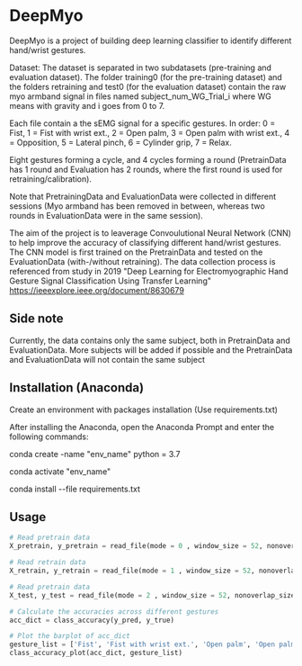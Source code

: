 # DeepMyo

DeepMyo is a project of building deep learning classifier to identify different hand/wrist gestures.

Dataset: The dataset is separated in two subdatasets (pre-training and evaluation dataset). The folder training0 (for the pre-training dataset) and the folders retraining and test0 (for the evaluation dataset) contain the raw myo armband signal in files named subject_num_WG_Trial_i where WG means with gravity and i goes from 0 to 7. 

Each file contain a the sEMG signal for a specific gestures. In order: 0 = Fist, 1 = Fist with wrist ext., 2 = Open palm, 3 = Open palm with wrist ext., 4 = Opposition, 5 = Lateral pinch, 6 = Cylinder grip, 7 = Relax. 

Eight gestures forming a cycle, and 4 cycles forming a round (PretrainData has 1 round and Evaluation has 2 rounds, where the first round is used for retraining/calibration). 

Note that PretrainingData and EvaluationData were collected in different sessions (Myo armband has been removed in between, whereas two rounds in EvaluationData were in the same session).


The aim of the project is to leaverage Convoulutional Neural Network (CNN) to help improve the accuracy of classifying different hand/wrist gestures. The CNN model is first trained on the PretrainData and tested on the EvaluationData (with-/without retraining). 
The data collection process is referenced from study in 2019 "Deep Learning for Electromyographic Hand Gesture Signal Classification Using Transfer Learning" https://ieeexplore.ieee.org/document/8630679


## Side note
Currently, the data contains only the same subject, both in PretrainData and EvaluationData. More subjects will be added if possible and the PretrainData and EvaluationData will not contain the same subject

## Installation (Anaconda)

Create an environment with packages installation (Use requirements.txt)

After installing the Anaconda, open the Anaconda Prompt and enter the following commands:

conda create -name "env_name" python = 3.7 

conda activate "env_name"

conda install --file requirements.txt

## Usage

```python
# Read pretrain data
X_pretrain, y_pretrain = read_file(mode = 0 , window_size = 52, nonoverlap_size = 5)

# Read retrain data
X_retrain, y_retrain = read_file(mode = 1 , window_size = 52, nonoverlap_size = 5)

# Read pretrain data
X_test, y_test = read_file(mode = 2 , window_size = 52, nonoverlap_size = 5)

# Calculate the accuracies across different gestures
acc_dict = class_accuracy(y_pred, y_true)

# Plot the barplot of acc_dict
gesture_list = ['Fist', 'Fist with wrist ext.', 'Open palm', 'Open palm with wrist ext.', 'Opposition', 'Lateral Pinch', 'Cylinder Grip', 'Relax']
class_accuracy_plot(acc_dict, gesture_list)
```
